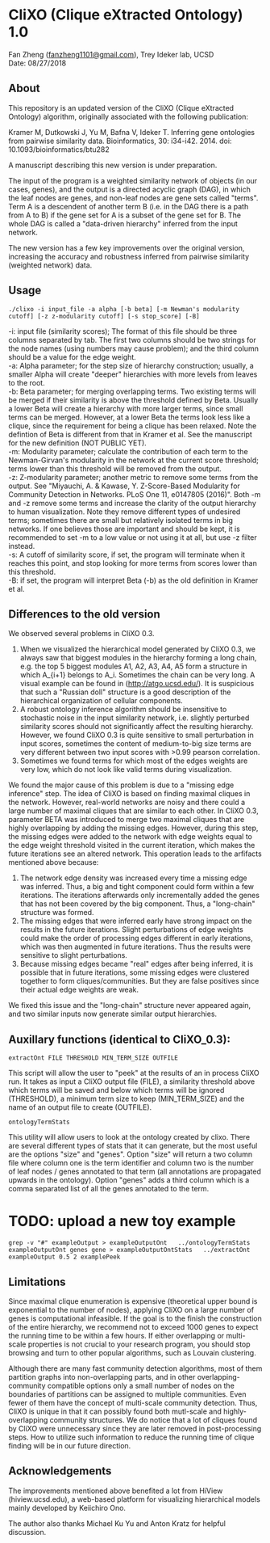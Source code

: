 # CliXO (Clique eXtracted Ontology) 1.0

Fan Zheng (fanzheng1101@gmail.com), Trey Ideker lab, UCSD  
Date: 08/27/2018

## About

This repository is an updated version of the CliXO (Clique eXtracted Ontology) algorithm, originally associated with the following publication:

Kramer M, Dutkowski J, Yu M, Bafna V, Ideker T. Inferring gene ontologies from pairwise similarity data. Bioinformatics, 30: i34-i42. 2014. doi: 10.1093/bioinformatics/btu282

A manuscript describing this new version is under preparation.

The input of the program is a weighted similarity network of objects (in our cases, genes), and the output is a directed acyclic graph (DAG), in which the leaf nodes are genes, and non-leaf nodes are gene sets called "terms". Term A is a descendent of another term B (i.e. in the DAG there is a path from A to B) if the gene set for A is a subset of the gene set for B. The whole DAG is called a "data-driven hierarchy" inferred from the input network.

The new version has a few key improvements over the original version, increasing the accuracy and robustness inferred from pairwise similarity (weighted network) data.

## Usage

`./clixo -i input_file -a alpha [-b beta] [-m Newman's modularity cutoff] [-z z-modularity cutoff] [-s stop_score] [-B]`

-i: input file (similarity scores); The format of this file should be three columns separated by tab. The first two columns should be two strings for the node names (using numbers may cause problem); and the third column should be a value for the edge weight.  
-a: Alpha parameter; for the step size of hierarchy construction; usually, a smaller Alpha will create "deeper" hierarchies with more levels from leaves to the root.  
-b: Beta parameter; for merging overlapping terms. Two existing terms will be merged if their similarity is above the threshold defined by Beta. Usually a lower Beta will create a hierarchy with more larger terms, since small terms can be merged. However, at a lower Beta the terms look less like a clique, since the requirement for being a clique has been relaxed. Note the defintion of Beta is different from that in Kramer et al. See the manuscript for the new definition (NOT PUBLIC YET).  
-m: Modularity parameter; calculate the contribution of each term to the Newman-Girvan's modularity in the network at the current score threshold; terms lower than this threshold will be removed from the output.  
-z: Z-modularity parameter; another metric to remove some terms from the output. See "Miyauchi, A. & Kawase, Y. Z-Score-Based Modularity for Community Detection in Networks. PLoS One 11, e0147805 (2016)". Both -m and -z remove some terms and increase the clarity of the output hierarchy to human visualization. Note they remove different types of undesired terms; sometimes there are small but relatively isolated terms in big networks. If one believes those are important and should be kept, it is recommended to set -m to a low value or not using it at all, but use -z filter instead.  
-s: A cutoff of similarity score, if set, the program will terminate when it reaches this point, and stop looking for more terms from scores lower than this threshold.   
-B: if set, the program will interpret Beta (-b) as the old definition in Kramer et al.


## Differences to the old version

We observed several problems in CliXO 0.3. 

1. When we visualized the hierarchical model generated by CliXO 0.3, we always saw that biggest modules in the hierarchy forming a long chain, e.g. the top 5 biggest modules A1, A2, A3, A4, A5 form a structure in which A_{i+1} belongs to A_i. Sometimes the chain can be very long. A visual example can be found in (http://atgo.ucsd.edu/). It is suspicious that such a "Russian doll" structure is a good description of the hierarchical organization of cellular components. 
2. A robust ontology inference algorithm should be insensitive to stochastic noise in the input similarity network, i.e. slightly perturbed similarity scores should not significantly affect the resulting hierarchy. However, we found CliXO 0.3 is quite sensitive to small perturbation in input scores, sometimes the content of medium-to-big size terms are very different between two input scores with >0.99 pearson correlation.
3. Sometimes we found terms for which most of the edges weights are very low, which do not look like valid terms during visualization.

We found the major cause of this problem is due to a "missing edge inference" step. The idea of CliXO is based on finding maximal cliques in the network. However, real-world networks are noisy and there could a large number of maximal cliques that are similar to each other. In CliXO 0.3, parameter BETA was introduced to merge two maximal cliques that are highly overlapping by adding the missing edges. However, during this step, the missing edges were added to the network with edge weights equal to the edge weight threshold visited in the current iteration, which makes the future iterations see an altered network. This operation leads to the arfifacts mentioned above because:

1. The network edge density was increased every time a missing edge was inferred. Thus, a big and tight component could form within a few iterations. The iterations afterwards only incrementally added the genes that has not been covered by the big component. Thus, a "long-chain" structure was formed.
2. The missing edges that were inferred early have strong impact on the results in the future iterations. Slight perturbations of edge weights could make the order of processing edges different in early iterations, which was then augmented in future iterations. Thus the results were sensitive to slight perturbations.
3. Because missing edges became "real" edges after being inferred, it is possible that in future iterations, some missing edges were clustered together to form cliques/communities. But they are false positives since their actual edge weights are weak.

We fixed this issue and the "long-chain" structure never appeared again, and two similar inputs now generate similar output hierarchies.


## Auxillary functions (identical to CliXO_0.3): 

`extractOnt FILE THRESHOLD MIN_TERM_SIZE OUTFILE`

This script will allow the user to "peek" at the results of an in process CliXO run. It takes as input a CliXO output file (FILE), a similarity threshold above which terms will be saved and below which terms will be ignored (THRESHOLD), a minimum term size to keep (MIN_TERM_SIZE) and the name of an output file to create (OUTFILE).

`ontologyTermStats`

This utility will allow users to look at the ontology created by clixo.  There are several different types of stats that it can generate, but the most useful are the options "size" and "genes".  Option "size" will return a two column file where column one is the term identifier and column two is the number of leaf nodes / genes annotated to that term (all annotations are propagated upwards in the ontology).  Option "genes" adds a third column which is a comma separated list of all the genes annotated to the term.

# TODO: upload a new toy example
`grep -v "#" exampleOutput > exampleOutputOnt  
../ontologyTermStats exampleOutputOnt genes gene > exampleOutputOntStats  
../extractOnt exampleOutput 0.5 2 examplePeek`

## Limitations

Since maximal clique enumeration is expensive (theoretical upper bound is exponential to the number of nodes), applying CliXO on a large number of genes is computational infeasible. If the goal is to the finish the construction of the entire hierarchy,  we recommend not to exceed 1000 genes to expect the running time to be within a few hours. If either overlapping or multi-scale properties is not crucial to your research program, you should stop browsing and turn to other popular algorithms, such as Louvain clustering. 

Although there are many fast community detection algorithms, most of them partition graphs into non-overlapping parts, and in other overlapping-community compatible options only a small number of nodes on the boundaries of partitions can be assigned to multiple communities. Even fewer of them have the concept of multi-scale community detection. Thus, CliXO is unique in that it can possibly found both mutl-scale and highly-overlapping community structures. We do notice that a lot of cliques found by CliXO were unnecessary since they are later removed in post-processing steps. How to utilize such information to reduce the running time of clique finding will be in our future direction. 


## Acknowledgements

The improvements mentioned above benefited a lot from HiView (hiview.ucsd.edu), a web-based platform for visualizing hierarchical models mainly developed by Keiichiro Ono.

The author also thanks Michael Ku Yu and Anton Kratz for helpful discussion.